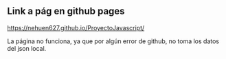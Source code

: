 ## Link a pág en github pages
https://nehuen627.github.io/ProyectoJavascript/

La página no funciona, ya que por algún error de github, no toma los datos del json local.
